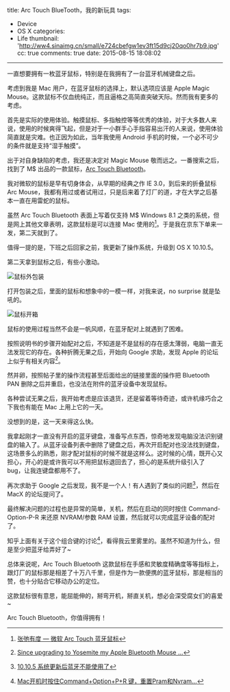 title: Arc Touch BlueTooth，我的新玩具
tags:
  - Device
  - OS X
categories:
  - Life
thumbnail: 'http://ww4.sinaimg.cn/small/e724cbefgw1ev3ft15d9cj20qo0hr7b9.jpg'
cc: true
comments: true
date: 2015-08-15 18:08:02
---


一直想要拥有一枚蓝牙鼠标，特别是在我拥有了一台蓝牙机械键盘之后。

考虑到我是 Mac 用户，在蓝牙鼠标的选择上，默认选项应该是 Apple Magic Mouse。这款鼠标不仅血统纯正，而且逼格之高简直突破天际。然而我有更多的考虑。

<!-- more --><!-- indicate-the-source -->

首先是实际的使用体验。触摸鼠标、多指触控等等优秀的体验，对于大多数人来说，使用的时候爽得飞起，但是对于一小群手心手指容易出汗的人来说，使用体验简直就是灾难。也正因为如此，当年我使用 Android 手机的时候，一个必不可少的条件就是支持“湿手触摸”。

出于对自身缺陷的考虑，我还是决定对 Magic Mouse 敬而远之。一番搜索之后，找到了 M$ 出品的一款鼠标，[Arc Touch Bluetooth][1]。

我对微软的鼠标是早有切身体会，从早期的经典之作 IE 3.0，到后来的折叠鼠标 Arc Mouse，我都有用过或者试用过，只是后来着了灯厂的道，才在大学之后基本一直在用雷蛇的鼠标。

虽然 Arc Touch Bluetooth 表面上写着仅支持 M$ Windows 8.1 之类的系统，但是网上其他文章表明，这款鼠标是可以连接 Mac 使用的[^1]。于是我在京东下单来一发，第二天就到了。

[^1]: [张弛有度 — 微软 Arc Touch 蓝牙鼠标][2]


值得一提的是，下班之后回家之前，我更新了操作系统，升级到 OS X 10.10.5。

第二天拿到鼠标之后，有些小激动。

![鼠标外包装](http://ww3.sinaimg.cn/mw1024/e724cbefgw1ev3cfyt58tj21kw1kwwyo.jpg)

打开包装之后，里面的鼠标和想象中的一模一样，对我来说，no surprise 就是坠吼的。

![鼠标开箱](http://ww4.sinaimg.cn/mw1024/e724cbefgw1ev3cp4awizj21kw1kw4k3.jpg)

鼠标的使用过程当然不会是一帆风顺，在蓝牙配对上就遇到了困难。

按照说明书的步骤开始配对之后，不知道是不是鼠标的存在感太薄弱，电脑一直无法发现它的存在。各种折腾无果之后，开始向 Google 求助，发现 Apple 的论坛上似乎有相关内容[^2]。

[^2]:[Since upgrading to Yosemite my Apple Bluetooth Mouse ...][3]

然并卵，按照帖子里的操作流程甚至后面给出的链接里面的操作把 Bluetooth PAN 删除之后并重启，也没法在附件的蓝牙设备中发现鼠标。

各种尝试无果之后，我开始考虑是应该退货，还是留着等待奇迹，或许机缘巧合之下我也有能在 Mac 上用上它的一天。

没想到的是，这一天来得这么快。

我拿起刚才一直没有开启的蓝牙键盘，准备写点东西，惊奇地发现电脑没法识别键盘的输入了。从蓝牙设备列表中删除了键盘之后，再次开启配对也没法找到键盘，这场景多么的熟悉，刚才配对鼠标的时候不就是这样么。这时候的心情，既开心又担心，开心的是或许我可以不用把鼠标退回去了，担心的是系统升级引入了 bug，让我连键盘都用不了。

再次求助于 Google 之后发现，我不是一个人！有人遇到了类似的问题[^3]，然后在 MacX 的论坛提问了。

[^3]: [10.10.5 系统更新后蓝牙不能使用了][4]

最终解决问题的过程也是异常的简单，关机，然后在启动的同时按住 Command-Option-P-R 来还原 NVRAM/参数 RAM 设置，然后就可以完成蓝牙设备的配对了。

知乎上面有关于这个组合键的讨论[^4]，看得我云里雾里的。虽然不知道为什么，但是至少把蓝牙给弄好了~

[^4]: [Mac开机时按住Command+Option+P+R 键，重置Pram和Nvram...][5]

总体来说呢，Arc Touch Bluetooth 这款鼠标在手感和灵敏度精确度等等指标上，跟灯厂的鼠标那是相差了十万八千里，但是作为一款便携的蓝牙鼠标，那是相当的赞，也十分贴合它移动办公的定位。

这款鼠标很有意思，能屈能伸的，掰弯开机，掰直关机，想必会深受腐女们的喜爱~

Arc Touch Bluetooth，你值得拥有！

[1]: https://www.microsoft.com/hardware/zh-cn/p/arc-touch-bluetooth-mouse
[2]: http://www.dgtle.com/article-8346-1.html
[3]: https://discussions.apple.com/thread/6778301
[4]: http://www.macx.cn/thread-2168754-1-1.html
[5]: http://www.zhihu.com/question/20401972
